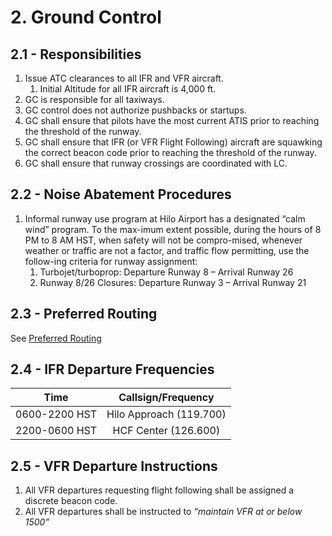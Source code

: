 # 2. Ground Control

## 2.1 - Responsibilities

1. Issue ATC clearances to all IFR and VFR aircraft.
   1. Initial Altitude for all IFR aircraft is 4,000 ft.
2. GC is responsible for all taxiways.
3. GC control does not authorize pushbacks or startups.
4. GC shall ensure that pilots have the most current ATIS prior to reaching the threshold of the runway.
5. GC shall ensure that IFR (or VFR Flight Following) aircraft are squawking the correct beacon code prior to reaching the threshold of the runway.
6. GC shall ensure that runway crossings are coordinated with LC.

## 2.2 - Noise Abatement Procedures

1. Informal runway use program at Hilo Airport has a designated “calm wind” program. To the max-imum extent possible, during the hours of 8 PM to 8 AM HST, when safety will not be compro-mised, whenever weather or traffic are not a factor, and traffic flow permitting, use the follow-ing criteria for runway assignment:
   1. Turbojet/turboprop: Departure Runway 8 – Arrival Runway 26
   2. Runway 8/26 Closures: Departure Runway 3 – Arrival Runway 21

## 2.3 - Preferred Routing

See [Preferred Routing](<../../references/Preferred Routing.md>)

## 2.4 - IFR Departure Frequencies

| Time | Callsign/Frequency |
|:---:|:---:|
| 0600-2200 HST | Hilo Approach (119.700) |
| 2200-0600 HST | HCF Center (126.600) |

## 2.5 - VFR Departure Instructions

1. All VFR departures requesting flight following shall be assigned a discrete beacon code.
2. All VFR departures shall be instructed to *“maintain VFR at or below 1500”*
